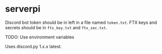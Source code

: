 # serverpi

Discord bot token should be in left in a file named `token.txt`.
FTX keys and secrets should be in `ftx_key.txt` and `ftx_sec.txt`.

TODO: Use environment variables


Uses discord.py 1.x.x latest.
